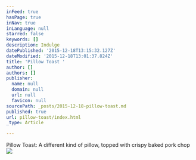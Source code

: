 ```yaml
---
inFeed: true
hasPage: true
inNav: true
inLanguage: null
starred: false
keywords: []
description: Indulge
datePublished: '2015-12-18T13:15:32.127Z'
dateModified: '2015-12-18T13:01:37.824Z'
title: 'Pillow Toast '
author: []
authors: []
publisher:
  name: null
  domain: null
  url: null
  favicon: null
sourcePath: _posts/2015-12-18-pillow-toast.md
published: true
url: pillow-toast/index.html
_type: Article

---
```

Pillow Toast: A different kind of pillow, topped with crispy baked pork chop
![](https://the-grid-user-content.s3-us-west-2.amazonaws.com/9abcb541-7b2e-4953-8a04-0a30d8fd7cd3.JPG)